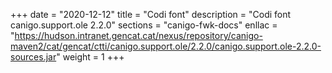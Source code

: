 +++
date        = "2020-12-12"
title       = "Codi font"
description = "Codi font canigo.support.ole 2.2.0"
sections    = "canigo-fwk-docs"
enllac		= "https://hudson.intranet.gencat.cat/nexus/repository/canigo-maven2/cat/gencat/ctti/canigo.support.ole/2.2.0/canigo.support.ole-2.2.0-sources.jar"
weight		= 1
+++
